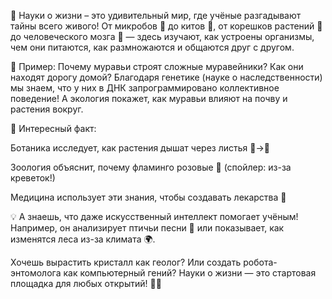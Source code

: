 🔬 Науки о жизни – это удивительный мир, где учёные разгадывают тайны всего живого! От микробов 🦠 до китов 🐋, от корешков растений 🌱 до человеческого мозга 🧠 — здесь изучают, как устроены организмы, чем они питаются, как размножаются и общаются друг с другом.

🐜 Пример: Почему муравьи строят сложные муравейники? Как они находят дорогу домой? Благодаря генетике (науке о наследственности) мы знаем, что у них в ДНК запрограммировано коллективное поведение! А экология покажет, как муравьи влияют на почву и растения вокруг.

🌿 Интересный факт:

Ботаника исследует, как растения дышат через листья 🌿→💨

Зоология объяснит, почему фламинго розовые 🦩 (спойлер: из-за креветок!)

Медицина использует эти знания, чтобы создавать лекарства 💊

💡 А знаешь, что даже искусственный интеллект помогает учёным! Например, он анализирует птичьи песни 🎵 или показывает, как изменятся леса из-за климата 🌍.

Хочешь вырастить кристалл как геолог? Или создать робота-энтомолога как компьютерный гений? Науки о жизни — это стартовая площадка для любых открытий! 🚀✨
